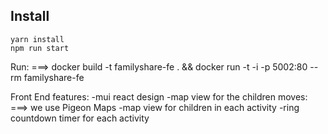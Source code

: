 ## Install

```
yarn install
npm run start
```
Run: ===> 
docker build -t familyshare-fe . && docker run -t -i -p 5002:80 --rm familyshare-fe 

Front End features:
  -mui react design
  -map view for the children moves: ===> we use Pigeon Maps
  -map view for children in each activity
  -ring countdown timer for each activity
  
